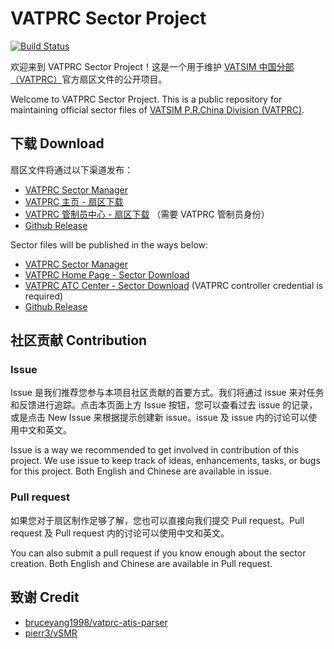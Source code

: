 # VATPRC Sector Project

[![Build Status](https://travis-ci.org/VATPRC-Sector/Sector.svg?branch=master)](https://travis-ci.org/VATPRC-Sector/Sector)

欢迎来到 VATPRC Sector Project！这是一个用于维护 [VATSIM 中国分部（VATPRC）](http://vatprc.net/)官方扇区文件的公开项目。

Welcome to VATPRC Sector Project. This is a public repository for maintaining official sector files of [VATSIM P.R.China Division (VATPRC)](http://vatprc.net/index.php/en).

## 下载 Download

扇区文件将通过以下渠道发布：

* [VATPRC Sector Manager](http://vatprc.net/index.php/sectorfileschn)
* [VATPRC 主页 - 扇区下载](http://vatprc.net/index.php/sectorfileschn)
* [VATPRC 管制员中心 - 扇区下载](https://atccenter.vatprc.net/sector_download.html) （需要 VATPRC 管制员身份）
* [Github Release](https://github.com/VATPRC-Sector/VATPRC-Sector-Project/releases)

Sector files will be published in the ways below:

* [VATPRC Sector Manager](http://vatprc.net/index.php/en/sectorfilesen)
* [VATPRC Home Page - Sector Download](http://vatprc.net/index.php/en/sectorfilesen)
* [VATPRC ATC Center - Sector Download](https://atccenter.vatprc.net/sector_download.html) (VATPRC controller credential is required)
* [Github Release](https://github.com/VATPRC-Sector/VATPRC-Sector-Project/releases)

## 社区贡献 Contribution

### Issue

Issue 是我们推荐您参与本项目社区贡献的首要方式。我们将通过 issue 来对任务和反馈进行追踪。点击本页面上方 Issue 按钮，您可以查看过去 issue 的记录，或是点击 New Issue 来根据提示创建新 issue。issue 及 issue 内的讨论可以使用中文和英文。

Issue is a way we recommended to get involved in contribution of this project. We use issue to keep track of ideas, enhancements, tasks, or bugs for this project. Both English and Chinese are available in issue.

### Pull request

如果您对于扇区制作足够了解，您也可以直接向我们提交 Pull request。Pull request 及 Pull request 内的讨论可以使用中文和英文。

You can also submit a pull request if you know enough about the sector creation. Both English and Chinese are available in Pull request.

## 致谢 Credit

* [bruceyang1998/vatprc-atis-parser](https://github.com/bruceyang1998/vatprc-atis-parser)
* [pierr3/vSMR](https://github.com/pierr3/vSMR)
